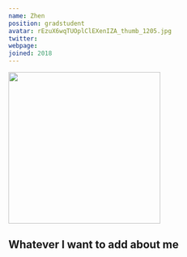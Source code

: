```yaml
---
name: Zhen
position: gradstudent
avatar: rEzuX6wqTUOplClEXenIZA_thumb_1205.jpg
twitter:
webpage:
joined: 2018
---
```


<img width="300" src="{{site.baseurl}}/images/people/{{page.avatar}}" data-action="zoom">

## Whatever I want to add about me
